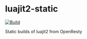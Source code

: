 # luajit2-static
[![Build](https://github.com/Ristovski/luajit2-static/actions/workflows/build.yaml/badge.svg)](https://github.com/Ristovski/luajit2-static/actions/workflows/build.yaml)

Static builds of luajit2 from OpenResty
